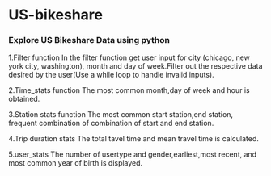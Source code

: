# US-bikeshare
### Explore US Bikeshare Data using python
1.Filter function
In the filter function get user input for city (chicago, new york city, washington), month and day of week.Filter out the respective data desired by the user(Use a while loop to handle invalid inputs).

2.Time_stats function
The most common month,day of week and hour is obtained.

3.Station stats function
The most common start station,end station, frequent combination of combination of start and end station.

4.Trip duration stats
The total tavel time and mean travel time is calculated.

5.user_stats
The number of usertype and gender,earliest,most recent, and most common year of birth is displayed.
